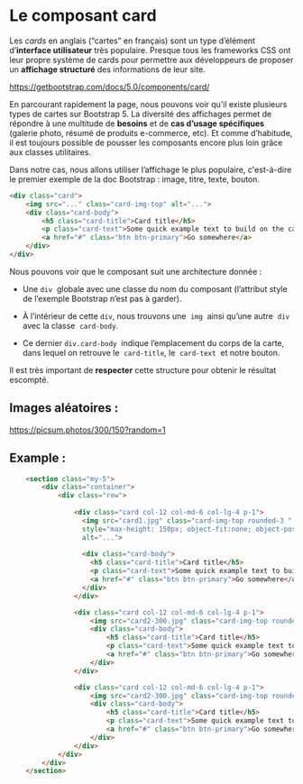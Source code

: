 # Le composant card

Les _cards_ en anglais (“cartes” en français) sont un type d’élément d’**interface utilisateur** très populaire. Presque tous les frameworks CSS ont leur propre système de cards pour permettre aux développeurs de proposer un **affichage structuré** des informations de leur site.

https://getbootstrap.com/docs/5.0/components/card/

En parcourant rapidement la page, nous pouvons voir qu’il existe plusieurs types de cartes sur Bootstrap 5. La diversité des affichages permet de répondre à une multitude de **besoins** et de **cas d’usage spécifiques** (galerie photo, résumé de produits e-commerce, etc). Et comme d’habitude, il est toujours possible de pousser les composants encore plus loin grâce aux classes utilitaires.

Dans notre cas, nous allons utiliser l’affichage le plus populaire, c'est-à-dire le premier exemple de la doc Bootstrap : image, titre, texte, bouton.

```html
<div class="card">
    <img src="..." class="card-img-top" alt="...">
    <div class="card-body">
        <h5 class="card-title">Card title</h5>
        <p class="card-text">Some quick example text to build on the card title and make up the bulk of the card's content.</p>
        <a href="#" class="btn btn-primary">Go somewhere</a>
    </div>
</div>
```

Nous pouvons voir que le composant suit une architecture donnée :

-   Une `div`  globale avec une classe du nom du composant (l’attribut style de l’exemple Bootstrap n’est pas à garder). 
    
-   À l’intérieur de cette `div`, nous trouvons une  `img`  ainsi qu’une autre  `div`  avec la classe  `card-body`. 
    
-   Ce dernier `div.card-body`  indique l’emplacement du corps de la carte, dans lequel on retrouve le  `card-title`, le  `card-text`  et notre bouton.
    

Il est très important de **respecter** cette structure pour obtenir le résultat escompté.

## Images aléatoires :

https://picsum.photos/300/150?random=1

## Example :

```html
	<section class="my-5">
		<div class="container">
			<div class="row">
					
				<div class="card col-12 col-md-6 col-lg-4 p-1">
				  <img src="card1.jpg" class="card-img-top rounded-3 " 
				  style="max-height: 150px; object-fit:none; object-position: center;" 
				  alt="...">
				  
				  <div class="card-body">
				    <h5 class="card-title">Card title</h5>
				    <p class="card-text">Some quick example text to build on the card title and make up the bulk of the card's content.</p>
				    <a href="#" class="btn btn-primary">Go somewhere</a>
				  </div>
				</div>

				<div class="card col-12 col-md-6 col-lg-4 p-1">
					<img src="card2-300.jpg" class="card-img-top rounded-3" alt="...">
					<div class="card-body">
						<h5 class="card-title">Card title</h5>
						<p class="card-text">Some quick example text to build on the card title and make up the bulk of the card's content.</p>
						<a href="#" class="btn btn-primary">Go somewhere</a>
					</div>
				</div>

				<div class="card col-12 col-md-6 col-lg-4 p-1">
					<img src="card2-300.jpg" class="card-img-top rounded-3" alt="...">
					<div class="card-body">
						<h5 class="card-title">Card title</h5>
						<p class="card-text">Some quick example text to build on the card title and make up the bulk of the card's content.</p>
						<a href="#" class="btn btn-primary">Go somewhere</a>
					</div>
				</div>
			</div>
		</div>
	</section>
```